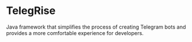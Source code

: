 # TelegRise
Java framework that simplifies the process of creating Telegram bots and provides a more comfortable experience for developers.
